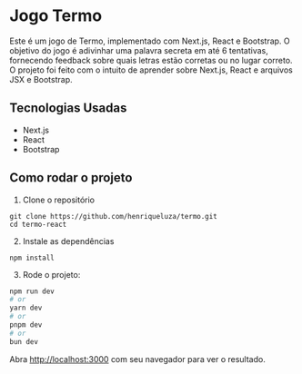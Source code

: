 # Jogo Termo

Este é um jogo de Termo, implementado com Next.js, React e Bootstrap. O objetivo do jogo é adivinhar uma palavra secreta em até 6 tentativas, fornecendo feedback sobre quais letras estão corretas ou no lugar correto. O projeto foi feito com o intuito de aprender sobre Next.js, React e arquivos JSX e Bootstrap.

## Tecnologias Usadas

* Next.js
* React
* Bootstrap

## Como rodar o projeto

1. Clone o repositório

```
git clone https://github.com/henriqueluza/termo.git
cd termo-react
```

2. Instale as dependências

```
npm install
```

3. Rode o projeto:

```bash
npm run dev
# or
yarn dev
# or
pnpm dev
# or
bun dev
```

Abra [http://localhost:3000](http://localhost:3000) com seu navegador para ver o resultado.



<!-- ## Deploy on Vercel

The easiest way to deploy your Next.js app is to use the [Vercel Platform](https://vercel.com/new?utm_medium=default-template&filter=next.js&utm_source=create-next-app&utm_campaign=create-next-app-readme) from the creators of Next.js.

Check out our [Next.js deployment documentation](https://nextjs.org/docs/app/building-your-application/deploying) for more details. -->
